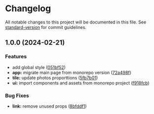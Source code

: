 # Changelog

All notable changes to this project will be documented in this file. See [standard-version](https://github.com/conventional-changelog/standard-version) for commit guidelines.

## 1.0.0 (2024-02-21)


### Features

* add global style ([051bf52](https://github.com/MCesarczyk/personal-homepage-2024/commit/051bf52ac785a9735c5731892d47853a450a2583))
* **app:** migrate main page from monorepo version ([72a498f](https://github.com/MCesarczyk/personal-homepage-2024/commit/72a498f39e0b41868dd4460733b5683d0a5623c5))
* **tile:** update photos proporttions ([5fb7b01](https://github.com/MCesarczyk/personal-homepage-2024/commit/5fb7b015bb4f41031e414c980bafa8cde33765de))
* **ui:** import components and assets from monorepo project ([f918fcb](https://github.com/MCesarczyk/personal-homepage-2024/commit/f918fcb908243030ccb5ec9cd4341cb9e1972155))


### Bug Fixes

* **link:** remove unused props ([8bfddf1](https://github.com/MCesarczyk/personal-homepage-2024/commit/8bfddf12b787a71463e19c18c91369bf33605ca3))
